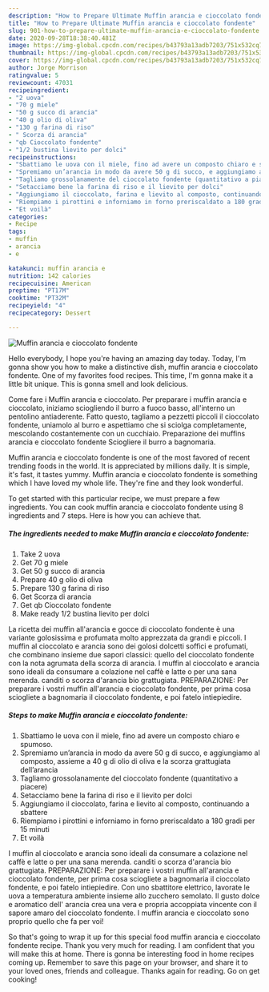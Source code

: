 ```yaml
---
description: "How to Prepare Ultimate Muffin arancia e cioccolato fondente"
title: "How to Prepare Ultimate Muffin arancia e cioccolato fondente"
slug: 901-how-to-prepare-ultimate-muffin-arancia-e-cioccolato-fondente
date: 2020-09-28T18:38:40.481Z
image: https://img-global.cpcdn.com/recipes/b43793a13adb7203/751x532cq70/muffin-arancia-e-cioccolato-fondente-recipe-main-photo.jpg
thumbnail: https://img-global.cpcdn.com/recipes/b43793a13adb7203/751x532cq70/muffin-arancia-e-cioccolato-fondente-recipe-main-photo.jpg
cover: https://img-global.cpcdn.com/recipes/b43793a13adb7203/751x532cq70/muffin-arancia-e-cioccolato-fondente-recipe-main-photo.jpg
author: Jorge Morrison
ratingvalue: 5
reviewcount: 47031
recipeingredient:
- "2 uova"
- "70 g miele"
- "50 g succo di arancia"
- "40 g olio di oliva"
- "130 g farina di riso"
- " Scorza di arancia"
- "qb Cioccolato fondente"
- "1/2 bustina lievito per dolci"
recipeinstructions:
- "Sbattiamo le uova con il miele, fino ad avere un composto chiaro e spumoso."
- "Spremiamo un’arancia in modo da avere 50 g di succo, e aggiungiamo al composto, assieme a 40 g di olio di oliva e la scorza grattugiata dell’arancia"
- "Tagliamo grossolanamente del cioccolato fondente (quantitativo a piacere)"
- "Setacciamo bene la farina di riso e il lievito per dolci"
- "Aggiungiamo il cioccolato, farina e lievito al composto, continuando a sbattere"
- "Riempiamo i pirottini e inforniamo in forno preriscaldato a 180 gradi per 15 minuti"
- "Et voilà"
categories:
- Recipe
tags:
- muffin
- arancia
- e

katakunci: muffin arancia e 
nutrition: 142 calories
recipecuisine: American
preptime: "PT17M"
cooktime: "PT32M"
recipeyield: "4"
recipecategory: Dessert

---
```



![Muffin arancia e cioccolato fondente](https://img-global.cpcdn.com/recipes/b43793a13adb7203/751x532cq70/muffin-arancia-e-cioccolato-fondente-recipe-main-photo.jpg)

Hello everybody, I hope you're having an amazing day today. Today, I'm gonna show you how to make a distinctive dish, muffin arancia e cioccolato fondente. One of my favorites food recipes. This time, I'm gonna make it a little bit unique. This is gonna smell and look delicious.

Come fare i Muffin arancia e cioccolato. Per preparare i muffin arancia e cioccolato, iniziamo sciogliendo il burro a fuoco basso, all&#39;interno un pentolino antiaderente. Fatto questo, tagliamo a pezzetti piccoli il cioccolato fondente, uniamolo al burro e aspettiamo che si sciolga completamente, mescolando costantemente con un cucchiaio. Preparazione dei muffins arancia e cioccolato fondente Sciogliere il burro a bagnomaria.

Muffin arancia e cioccolato fondente is one of the most favored of recent trending foods in the world. It is appreciated by millions daily. It is simple, it's fast, it tastes yummy. Muffin arancia e cioccolato fondente is something which I have loved my whole life. They're fine and they look wonderful.


To get started with this particular recipe, we must prepare a few ingredients. You can cook muffin arancia e cioccolato fondente using 8 ingredients and 7 steps. Here is how you can achieve that.

<!--inarticleads1-->

##### The ingredients needed to make Muffin arancia e cioccolato fondente:

1. Take 2 uova
1. Get 70 g miele
1. Get 50 g succo di arancia
1. Prepare 40 g olio di oliva
1. Prepare 130 g farina di riso
1. Get  Scorza di arancia
1. Get qb Cioccolato fondente
1. Make ready 1/2 bustina lievito per dolci


La ricetta dei muffin all&#39;arancia e gocce di cioccolato fondente è una variante golosissima e profumata molto apprezzata da grandi e piccoli. I muffin al cioccolato e arancia sono dei golosi dolcetti soffici e profumati, che combinano insieme due sapori classici: quello del cioccolato fondente con la nota agrumata della scorza di arancia. I muffin al cioccolato e arancia sono ideali da consumare a colazione nel caffè e latte o per una sana merenda. canditi o scorza d&#39;arancia bio grattugiata. PREPARAZIONE: Per preparare i vostri muffin all&#39;arancia e cioccolato fondente, per prima cosa sciogliete a bagnomaria il cioccolato fondente, e poi fatelo intiepiedire. 

<!--inarticleads2-->

##### Steps to make Muffin arancia e cioccolato fondente:

1. Sbattiamo le uova con il miele, fino ad avere un composto chiaro e spumoso.
1. Spremiamo un’arancia in modo da avere 50 g di succo, e aggiungiamo al composto, assieme a 40 g di olio di oliva e la scorza grattugiata dell’arancia
1. Tagliamo grossolanamente del cioccolato fondente (quantitativo a piacere)
1. Setacciamo bene la farina di riso e il lievito per dolci
1. Aggiungiamo il cioccolato, farina e lievito al composto, continuando a sbattere
1. Riempiamo i pirottini e inforniamo in forno preriscaldato a 180 gradi per 15 minuti
1. Et voilà


I muffin al cioccolato e arancia sono ideali da consumare a colazione nel caffè e latte o per una sana merenda. canditi o scorza d&#39;arancia bio grattugiata. PREPARAZIONE: Per preparare i vostri muffin all&#39;arancia e cioccolato fondente, per prima cosa sciogliete a bagnomaria il cioccolato fondente, e poi fatelo intiepiedire. Con uno sbattitore elettrico, lavorate le uova a temperatura ambiente insieme allo zucchero semolato. Il gusto dolce e aromatico dell&#39; arancia crea una vera e propria accoppiata vincente con il sapore amaro del cioccolato fondente. I muffin arancia e cioccolato sono proprio quello che fa per voi! 

So that's going to wrap it up for this special food muffin arancia e cioccolato fondente recipe. Thank you very much for reading. I am confident that you will make this at home. There is gonna be interesting food in home recipes coming up. Remember to save this page on your browser, and share it to your loved ones, friends and colleague. Thanks again for reading. Go on get cooking!
